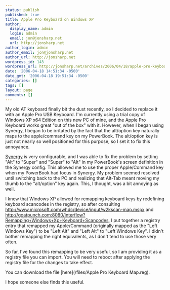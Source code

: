 ```yaml
---
status: publish
published: true
title: Apple Pro Keyboard on Windows XP
author:
  display_name: admin
  login: admin
  email: jon@jonsharp.net
  url: http://jonsharp.net
author_login: admin
author_email: jon@jonsharp.net
author_url: http://jonsharp.net
wordpress_id: 143
wordpress_url: http://jonsharp.net/archives/2006/04/18/apple-pro-keyboard-on-windows-xp/
date: '2006-04-18 14:51:34 -0500'
date_gmt: '2006-04-18 19:51:34 -0500'
categories: []
tags: []
layout: page
comments: []
---
```

My old AT keyboard finally bit the dust recently, so I decided to replace it with an Apple Pro USB Keyboard.  I'm currently using a trial copy of Windows XP x64 Edition on this new PC of mine, and the Apple Pro Keyboard works great "out of the box" with it.  However, when I began using Synergy, I began to be irritated by the fact that the alt/option key naturally maps to the apple/command key on my PowerBook.  The alt/option key is just not nearly so well positioned for this purpose, so I set it to fix this annoyance. 

[Synergy](http://synergy2.sourceforge.net) is very configurable, and I was able to fix the problem by setting "Alt" to "Super" and "Super" to "Alt" in my PowerBook's screen definition in the Synergy config.   This allowed me to use the proper Apple/Command key when my PowerBook had focus in Synergy.  My problem seemed resolved until switching back to the PC and realizing that Alt-Tab meant moving my thumb to the "alt/option" key again.  This, I thought, was a bit annoying as well.

I knew that Windows XP allowed for remapping keyboard keys by redefining keyboard scancodes in the registry, so after consulting http://www.microsoft.com/whdc/device/input/w2kscan-map.mspx and http://goatpunch.com:8080/interflow?Remapping+Windows+Xp+Keyboard+Scancodes, I put together a registry entry that remapped my Apple/Command (originally mapped as the "Left Windows Key") to be "Left Alt" and "Left Alt" to "Left Windows Key".  I didn't bother remapping the right equivalents, as I don't tend to use those very often.

So far, I've found this remapping to be very useful, so I am providing it as a registry file you can import.  You will need to reboot after applying the registry file for the changes to take effect.

You can download the file [here](/files/Apple Pro Keyboard Map.reg).

I hope someone else finds this useful.
